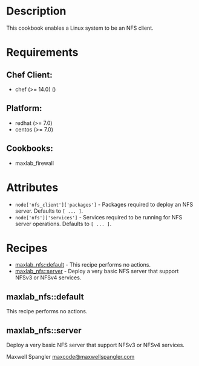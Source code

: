# Description

This cookbook enables a Linux system to be an NFS client.

# Requirements


## Chef Client:

* chef (>= 14.0) ()

## Platform:

* redhat (>= 7.0)
* centos (>= 7.0)

## Cookbooks:

* maxlab_firewall

# Attributes

* `node['nfs_client']['packages']` - Packages required to deploy an NFS server. Defaults to `[ ... ]`.
* `node['nfs']['services']` - Services required to be running for NFS server operations. Defaults to `[ ... ]`.

# Recipes

* [maxlab_nfs::default](#maxlab_nfsdefault) - This recipe performs no actions.
* [maxlab_nfs::server](#maxlab_nfsserver) - Deploy a very basic NFS server that support NFSv3 or NFSv4 services.

## maxlab_nfs::default

This recipe performs no actions.

## maxlab_nfs::server

Deploy a very basic NFS server that support NFSv3 or NFSv4 services.

Maxwell Spangler maxcode@maxwellspangler.com
